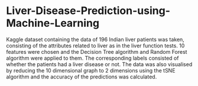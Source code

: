 # Liver-Disease-Prediction-using-Machine-Learning
Kaggle dataset containing the data of 196 Indian liver patients was taken, consisting of the attributes related to liver as in the liver function 
tests. 10 features were chosen and the Decision Tree algorithm and Random Forest algorithm were applied to them. The corresponding labels consisted of 
whether the patients had a liver disease or not. The data was also visualised by reducing the 10 dimensional graph to 2 dimensions using the tSNE algorithm 
and the accuracy of the predictions was calculated.
